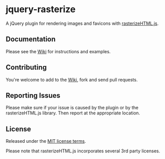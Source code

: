jquery-rasterize
================

A jQuery plugin for rendering images and favicons with [rasterizeHTML.js](http://cburgmer.github.io/rasterizeHTML.js/).


## Documentation

Please see the [Wiki](https://github.com/musclesoft/jquery-rasterize/wiki) for instructions and examples.

## Contributing

You're welcome to add to the [Wiki](https://github.com/musclesoft/jquery-rasterize/wiki),
fork and send pull requests.

## Reporting Issues

Please make sure if your issue is caused by the plugin or by the rasterizeHTML.js library.
Then report at the appropriate location.

## License

Released under the [MIT license terms](LICENSE.txt).

Please note that rasterizeHTML.js incorporates several 3rd party licenses.
